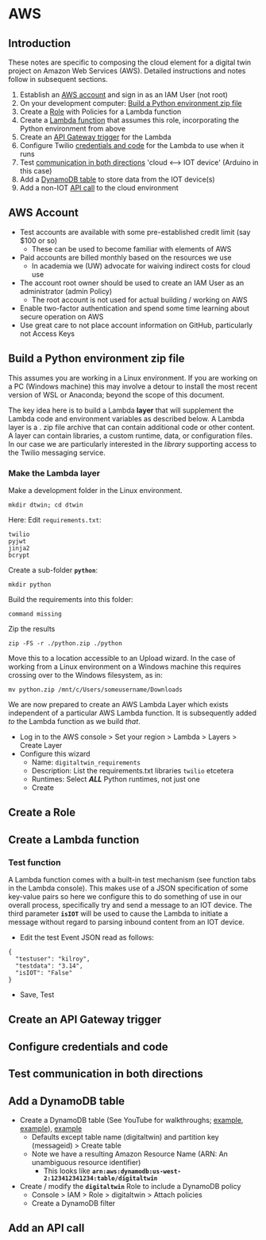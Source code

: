 # AWS

## Introduction

These notes are specific to composing the cloud element for a digital twin project on Amazon Web Services (AWS). 
Detailed instructions and notes follow in subsequent sections.

1. Establish an [AWS account](#aws_account) and sign in as an IAM User (not root)
2. On your development computer: [Build a Python environment zip file](#build-a-python-environment-zip-file)
3. Create a [Role](#create-a-role) with Policies for a Lambda function
4. Create a [Lambda function](#create-a-lambda-function) that assumes this role, incorporating the Python environment from above
5. Create an [API Gateway trigger](create-an-api-gateway-trigger) for the Lambda
6. Configure Twilio [credentials and code](configure-credentials-and-code) for the Lambda to use when it runs
7. Test [communication in both directions](test-communication-in-both-directions) 'cloud <--> IOT device' (Arduino in this case)
8. Add a [DynamoDB table](#add-a-dynamodb-table) to store data from the IOT device(s)
9. Add a non-IOT [API call](add-an-api-call) to the cloud environment


## AWS Account

- Test accounts are available with some pre-established credit limit (say $100 or so)
    - These can be used to become familiar with elements of AWS
- Paid accounts are billed monthly based on the resources we use
    - In academia we (UW) advocate for waiving indirect costs for cloud use
- The account root owner should be used to create an IAM User as an administrator (admin Policy)
    - The root account is not used for actual building / working on AWS
- Enable two-factor authentication and spend some time learning about secure operation on AWS
- Use great care to not place account information on GitHub, particularly not Access Keys


## Build a Python environment zip file

This assumes you are working in a Linux environment. If you are working on a PC (Windows machine) 
this may involve a detour to install the most recent version of WSL or Anaconda; beyond the scope
of this document. 


The key idea here is to build a Lambda **layer** that will supplement the Lambda code and environment 
variables as described below.  A Lambda layer is a . zip file archive that can contain additional 
code or other content. A layer can contain libraries, a custom runtime, data, or configuration files.
In our case we are particularly interested in the *library* supporting access to the Twilio 
messaging service.

### Make the Lambda layer


Make a development folder in the Linux environment.


```
mkdir dtwin; cd dtwin
```


Here: Edit `requirements.txt`: 

```
twilio
pyjwt
jinja2
bcrypt
```

Create a sub-folder **`python`**:


```
mkdir python
```

Build the requirements into this folder:

```
command missing
```


Zip the results


```
zip -FS -r ./python.zip ./python
```


Move this to a location accessible to an Upload wizard. In the case of working from a 
Linux environment on a Windows machine this requires crossing over to the Windows
filesystem, as in:


```
mv python.zip /mnt/c/Users/someusername/Downloads
```


We are now prepared to create an AWS Lambda Layer which exists independent of a
particular AWS Lambda function. It is subsequently added *to* the Lambda function
as we build *that*. 


- Log in to the AWS console > Set your region > Lambda > Layers > Create Layer
- Configure this wizard
    - Name: `digitaltwin_requirements`
    - Description: List the requirements.txt libraries `twilio` etcetera
    - Runtimes: Select ***ALL*** Python runtimes, not just one
    - Create



## Create a Role

## Create a Lambda function


### Test function

A Lambda function comes with a built-in test mechanism (see function tabs in the Lambda console). 
This makes use of a JSON specification of some key-value pairs so here we configure this to do
something of use in our overall process, specifically try and send a message to an IOT device.
The third parameter **`isIOT`** will be used to cause the Lambda to initiate a message without
regard to parsing inbound content from an IOT device. 

- Edit the test Event JSON read as follows:

```
{
  "testuser": "kilroy",
  "testdata": "3.14",
  "isIOT": "False"
}
```

- Save, Test

## Create an API Gateway trigger

## Configure credentials and code

## Test communication in both directions

## Add a DynamoDB table

* Create a DynamoDB table (See YouTube for walkthroughs; 
[example](https://www.youtube.com/watch?v=9eHh946qTIk), [example](https://www.youtube.com/watch?v=2k2GINpO308)),
[example](https://www.youtube.com/watch?v=Al1xwYhQ-BM)
    * Defaults except table name (digitaltwin) and partition key (messageid) > Create table
    * Note we have a resulting Amazon Resource Name (ARN: An unambiguous resource identifier)
        * This looks like **`arn:aws:dynamodb:us-west-2:123412341234:table/digitaltwin`**
* Create / modify the **`digitaltwin`** Role to include a DynamoDB policy
    * Console > IAM > Role > digitaltwin > Attach policies
    * Create a DynamoDB filter

## Add an API call
